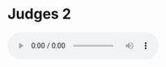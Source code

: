 # Judges 2

<audio controls>
  <source src="https://openbible.com/audio/hays/BSB_07_Jdg_002_H.mp3" type="audio/mp3" />
  <a href="https://openbible.com/audio/hays/BSB_07_Jdg_002_H.mp3" download="https://openbible.com/audio/hays/BSB_07_Jdg_002_H.mp3">Download MP3 audio</a>.
</audio>

<!--@include: @/bible/translations/bsb/07_jdg/verses/002.md-->